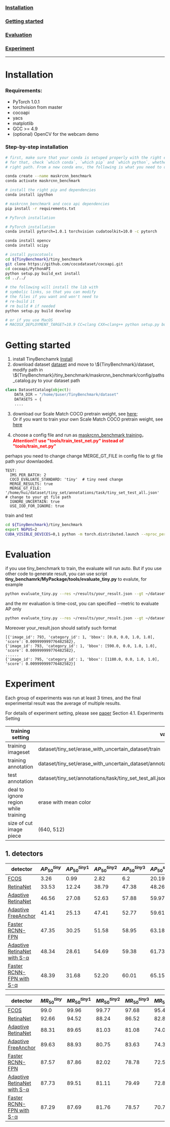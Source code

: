 ### [Installation](#1.)
### [Getting started](#2.)
### [Evaluation](#3.)
### [Experiment](#4.)

---

# Installation <a name='1.'/>

### Requirements:
- PyTorch 1.0.1
- torchvision from master
- cocoapi
- yacs
- matplotlib
- GCC >= 4.9
- (optional) OpenCV for the webcam demo


### Step-by-step installation

```bash
# first, make sure that your conda is setuped properly with the right environment
# for that, check `which conda`, `which pip` and `which python`, whether they point to the
# right path. From a new conda env, the following is what you need to do:

conda create --name maskrcnn_benchmark
conda activate maskrcnn_benchmark

# install the right pip and dependencies
conda install ipython

# maskrcnn_benchmark and coco api dependencies
pip install -r requirements.txt

# PyTorch installation

# PyTorch installation
conda install pytorch=1.0.1 torchvision cudatoolkit=10.0 -c pytorch

conda install opencv
conda install scipy

# install pycocotools
cd ${TinyBenchmark}/tiny_benchmark
git clone https://github.com/cocodataset/cocoapi.git
cd cocoapi/PythonAPI
python setup.py build_ext install
cd ../../

# the following will install the lib with
# symbolic links, so that you can modify
# the files if you want and won't need to
# re-build it
# rm build # if needed
python setup.py build develop

# or if you use MacOS
# MACOSX_DEPLOYMENT_TARGET=10.9 CC=clang CXX=clang++ python setup.py build develop
```


# Getting started <a name='2.'/>
1. install TinyBenchamrk [Install]()
2. download dataset [dataset](../dataset) and move to \\\${TinyBenchmark}/dataset,
modify path in \\\${TinyBenchmark}/tiny_benchmark/maskrcnn_benchmark/config/paths_catalog.py to your dataset path

```py
class DatasetCatalog(object):
    DATA_DIR = "/home/$user/TinyBenchmark/dataset"
    DATASETS = {
    ....
```
3. download our Scale Match COCO pretrain weight, see [here](../params/Readme.md);<br/>
Or if you want to train your own Scale Match COCO pretrain weight, see [here](configs/TinyCOCO/Readme.md)

4. choose a config file and run as [maskrcnn_benchmark training](https://github.com/facebookresearch/maskrcnn-benchmark#multi-gpu-training)，<font color='ff0000'/>**Attention!!! use "tools/train_test_net.py" instead of "tools/train_net.py"**</font>

perhaps you need to change change MERGE_GT_FILE in config file to gt file path your downlaoded.
```
TEST:
  IMS_PER_BATCH: 2
  COCO_EVALUATE_STANDARD: 'tiny'  # tiny need change
  MERGE_RESULTS: true
  MERGE_GT_FILE: '/home/hui/dataset/tiny_set/annotations/task/tiny_set_test_all.json'  # change to your gt file path
  IGNORE_UNCERTAIN: true
  USE_IOD_FOR_IGNORE: true
```

train and test
```sh
cd ${TinyBenchmark}/tiny_benchmark
export NGPUS=2
CUDA_VISIBLE_DEVICES=0,1 python -m torch.distributed.launch --nproc_per_node=$NGPUS --master_port=9001 tools/train_test_net.py --config ${config_path}
```


# Evaluation <a name='3.'/>

if you use tiny_benchmark to train, the evaluate will run auto. But if you use other code to generate result, you can use script **tiny_benchamrk/MyPackage/tools/evaluate_tiny.py** to evalute, for example
```sh
python evaluate_tiny.py --res ~/results/your_result.json --gt ~/dataset/tiny_set_test_all.json --detail
```
and the mr evaluation is time-cost, you can specified --metric to evaluate AP only
```sh
python evaluate_tiny.py --res ~/results/your_result.json --gt ~/dataset/tiny_set_test_all.json --detail --metric 'ap'
```

Moreover your_result.json should satisfy such format
```
[{'image_id': 793, 'category_id': 1, 'bbox': [0.0, 0.0, 1.0, 1.0], 'score': 0.009999999776482582}, 
{'image_id': 793, 'category_id': 1, 'bbox': [590.0, 0.0, 1.0, 1.0], 'score': 0.009999999776482582},
......
{'image_id': 795, 'category_id': 1, 'bbox': [1180.0, 0.0, 1.0, 1.0], 'score': 0.009999999776482582}]
```


# Experiment <a name='4.'/>

<a color='#00ff00'>  Each group of experiments was run at least 3 times, and the final experimental result was the average of multiple results.</a>

For details of experiment setting, please see [paper](http://https://arxiv.org/pdf/2011.02298.pdf) Section 4.1. Experiments Setting

training setting| value
---|---
training imageset| dataset/tiny_set/erase_with_uncertain_dataset/train
training annotation| dataset/tiny_set/erase_with_uncertain_dataset/annotations/corner/task/tiny_set_train_sw640_sh512_all.json
test annotation| dataset/tiny_set/annotations/task/tiny_set_test_all.json
deal to ignore region while training| erase with mean color
size of cut image piece| (640, 512)

## 1. detectors

detector | $AP^{tiny}_{50}$ | $AP^{tiny1}_{50}$ | $AP^{tiny2}_{50}$ |  $AP^{tiny3}_{50}$ | $AP^{small}_{50}$| $AP^{tiny}_{25}$| $AP^{tiny}_{75}$
---|---|---|---|---|---|---|---
[FCOS](configs/TinyPerson/fcos/baseline1/fcos_R_50_FPN_1x_baseline1.yaml) 						| 3.26 | 0.99 | 2.82 | 6.2 | 20.19 | 13.28 | 0.14
[RetinaNet](configs/TinyPerson/retina/baseline1/retina_R_50_FPN_1x_baseline1_lr.yaml)			| 33.53 | 12.24 | 38.79 | 47.38  | 48.26 | 61.51 | 2.28
[Adaptive RetinaNet](configs/TinyPerson/retina/baseline1/retina_R_50_FPN_1x_baseline1_lrfpn.yaml)                              |46.56 | 27.08 | 52.63 | 57.88 |  59.97 | 69.6 | 4.49
[Adaptive FreeAnchor](configs/TinyPerson/freeanchor/baseline1/freeanchor_R_50_FPN_1x_baseline1_lrfpn.yaml) | 41.41 | 25.13 | 47.41 | 52.77  | 59.61 | 63.38 | 4.58
[Faster RCNN-FPN](configs/TinyPerson/FPN/baseline1/e2e_faster_rcnn_R_50_FPN_1x_cocostyle_baseline1.yaml)       |47.35| 30.25|51.58|58.95|63.18|68.43|5.83
[Adaptive RetinaNet with S-α](configs/TinyPerson/retina/S_alpha/retina_R_50_FPN_1x_baseline1_lrfpn_sa.yaml)                              | 48.34 | 28.61 | 54.69 | 59.38 | 61.73 | 71.18 | 5.34
[Faster RCNN-FPN with S-α](configs/TinyPerson/FPN/S_alpha/e2e_faster_rcnn_R_50_FPN_1x_cocostyle_baseline1_sa.yaml)                             | 48.39 | 31.68 | 52.20 | 60.01 | 65.15 | 69.32 | 5.78

detector | $MR^{tiny}_{50}$ | $MR^{tiny1}_{50}$ | $MR^{tiny2}_{50}$ |  $MR^{tiny3}_{50}$  | $MR^{small}_{50}$ | $MR^{tiny}_{25}$ | $MR^{tiny}_{75}$
---|---|---|---|---|---|---|---
[FCOS](configs/TinyPerson/fcos/baseline1/fcos_R_50_FPN_1x_baseline1.yaml) 					  | 99.0| 99.96 | 99.77 | 97.68  | 95.49 | 97.24 | 99.89
[RetinaNet](configs/TinyPerson/retina/baseline1/retina_R_50_FPN_1x_baseline1_lr.yaml)			     | 92.66 | 94.52 | 88.24 | 86.52  | 82.84 | 81.95 | 99.13
[Adaptive RetinaNet](configs/TinyPerson/retina/baseline1/retina_R_50_FPN_1x_baseline1_lrfpn.yaml)    | 88.31 |  89.65 | 81.03 | 81.08  | 74.05 | 76.33 | 98.76
[Adaptive FreeAnchor](configs/TinyPerson/freeanchor/baseline1/freeanchor_R_50_FPN_1x_baseline1_lrfpn.yaml) | 89.63 | 88.93 | 80.75 | 83.63  | 74.38 | 78.21 | 98.77
[Faster RCNN-FPN](configs/TinyPerson/FPN/baseline1/e2e_faster_rcnn_R_50_FPN_1x_cocostyle_baseline1.yaml)    |87.57 | 87.86|82.02|78.78|72.56|76.59|98.39 
[Adaptive RetinaNet with S-α](configs/TinyPerson/retina/S_alpha/retina_R_50_FPN_1x_baseline1_lrfpn_sa.yaml)   | 87.73 | 89.51 | 81.11 | 79.49 | 72.82 | 74.85 | 98.57
[Faster RCNN-FPN with S-α](configs/TinyPerson/FPN/S_alpha/e2e_faster_rcnn_R_50_FPN_1x_cocostyle_baseline1_sa.yaml) | 87.29 | 87.69 | 81.76 | 78.57 | 70.75 | 76.58 | 98.42

        

```{.python .input}

```
